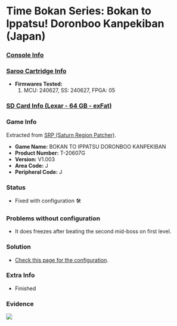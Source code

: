 # Time Bokan Series: Bokan to Ippatsu! Doronboo Kanpekiban (Japan)

### [Console Info](../../../../Info/Consoles/VA13/README.md)

### [Saroo Cartridge Info](../../../../Info/Cartridges/RetroGameParadiseStore/1.32F/README.md)

- <b>Firmwares Tested:</b>
  1. MCU: 240627, SS: 240627, FPGA: 05

### [SD Card Info (Lexar - 64 GB - exFat)](../../../../Info/SdCards/Lexar/64GB/exfat/README.md)

### Game Info

Extracted from [SRP (Saturn Region Patcher)](https://segaxtreme.net/resources/saturn-region-patcher.81/download).

- <b>Game Name:</b> BOKAN TO IPPATSU DORONBOO KANPEKIBAN
- <b>Product Number:</b> T-20607G
- <b>Version:</b> V1.003
- <b>Area Code:</b> J
- <b>Peripheral Code:</b> J

### Status

- Fixed with configuration :hammer_and_wrench:

### Problems without configuration

- It does freezes after beating the second mid-boss on first level.

### Solution

- [Check this page for the configuration](https://github.com/williamdsw/saroo-configuration-list/blob/master/J/T-20607G/README.md).

### Extra Info

- Finished

### Evidence

[![](https://img.youtube.com/vi/1NNZFPtxaRI/0.jpg)](https://www.youtube.com/watch?v=1NNZFPtxaRI)
